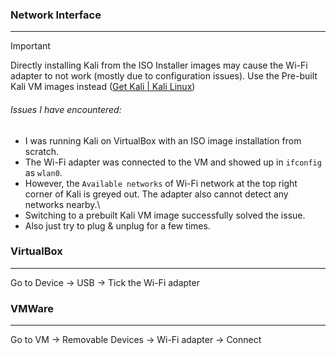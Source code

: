 ### Network Interface
---
> [!important]
> Directly installing Kali from the ISO Installer images may cause the Wi-Fi adapter to not work (mostly due to configuration issues). Use the Pre-built Kali VM images instead ([Get Kali | Kali Linux](https://www.kali.org/get-kali/#kali-virtual-machines)) 
> 
###### Issues I have encountered:
- I was running Kali on VirtualBox with an ISO image installation from scratch.
- The Wi-Fi adapter was connected to the VM and showed up in `ifconfig` as `wlan0`.
- However, the `Available networks` of Wi-Fi network at the top right corner of Kali is greyed out. The adapter also cannot detect any networks nearby.\
- Switching to a prebuilt Kali VM image successfully solved the issue.
- Also just try to plug & unplug for a few times.

### VirtualBox
---
Go to Device -> USB -> Tick the Wi-Fi adapter

### VMWare
---
Go to VM -> Removable Devices -> Wi-Fi adapter -> Connect 



